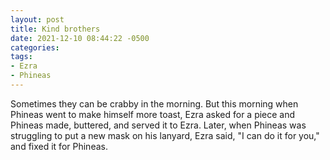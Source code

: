 ```yaml
---
layout: post
title: Kind brothers
date: 2021-12-10 08:44:22 -0500
categories:
tags:
- Ezra
- Phineas
---
```


Sometimes they can be crabby in the morning. But this morning when Phineas went to make himself more toast, Ezra asked for a piece
and Phineas made, buttered, and served it to Ezra. Later, when Phineas was struggling to put a new mask on his lanyard, Ezra said,
"I can do it for you," and fixed it for Phineas.

